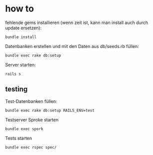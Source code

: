 how to
======

fehlende gems installieren (wenn zeit ist, kann man install auch durch update
ersetzen):
    
    bundle install

Datenbanken erstellen und mit den Daten aus db/seeds.rb füllen:

    bundle exec rake db:setup

Server starten:

    rails s

testing
-------

Test-Datenbanken füllen:

    bundle exec rake db:setup RAILS_ENV=test

Testserver Sproke starten
    
    bundle exec spork

Tests starten

    bundle exec rspec spec/

